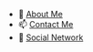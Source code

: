 - 👋 [About Me](https://about.me/florianajir/)
- 📫 [Contact Me](https://florianajir.github.io)
- 🔗 [Social Network](https://www.linkedin.com/in/florianajir)

<!---
florianajir/florianajir is a ✨ special ✨ repository because its `README.md` (this file) appears on your GitHub profile.
You can click the Preview link to take a look at your changes.
--->

